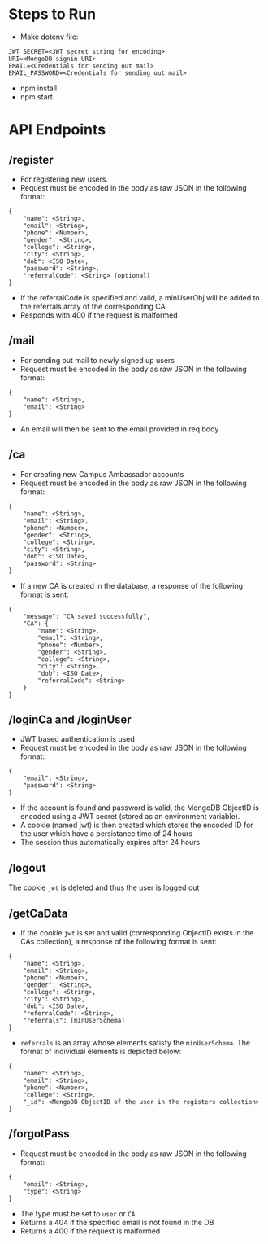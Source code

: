 # Steps to Run
- Make dotenv file:
```
JWT_SECRET=<JWT secret string for encoding>
URI=<MongoDB signin URI>
EMAIL=<Credentials for sending out mail>
EMAIL_PASSWORD=<Credentials for sending out mail>
```
- npm install
- npm start

# API Endpoints
## /register
- For registering new users.
- Request must be encoded in the body as raw JSON in the following format:
```
{
    "name": <String>,
    "email": <String>,
    "phone": <Number>,
    "gender": <String>,
    "college": <String>,
    "city": <String>,
    "dob": <ISO Date>,
    "password": <String>,
    "referralCode": <String> (optional)
}
```
- If the referralCode is specified and valid, a minUserObj will be added to the referrals array of the corresponding CA
- Responds with 400 if the request is malformed

## /mail
- For sending out mail to newly signed up users
- Request must be encoded in the body as raw JSON in the following format:
```
{
    "name": <String>,
    "email": <String>
}
```
- An email will then be sent to the email provided in req body

## /ca
- For creating new Campus Ambassador accounts
- Request must be encoded in the body as raw JSON in the following format:
```
{
    "name": <String>,
    "email": <String>,
    "phone": <Number>,
    "gender": <String>,
    "college": <String>,
    "city": <String>,
    "dob": <ISO Date>,
    "password": <String>
}
```
- If a new CA is created in the database, a response of the following format is sent:
```
{
    "message": "CA saved successfully",
    "CA": {
        "name": <String>,
        "email": <String>,
        "phone": <Number>,
        "gender": <String>,
        "college": <String>,
        "city": <String>,
        "dob": <ISO Date>,
        "referralCode": <String>
    }
}
```

## /loginCa and /loginUser
- JWT based authentication is used
- Request must be encoded in the body as raw JSON in the following format:
```
{
    "email": <String>,
    "password": <String>
}
```
- If the account is found and password is valid, the MongoDB ObjectID is encoded using a JWT secret (stored as an environment variable).
- A cookie (named jwt) is then created which stores the encoded ID for the user which have a persistance time of 24 hours
- The session thus automatically expires after 24 hours

## /logout
The cookie `jwt` is deleted and thus the user is logged out

## /getCaData
- If the cookie `jwt` is set and valid (corresponding ObjectID exists in the CAs collection), a response of the following format is sent:
```
{
    "name": <String>,
    "email": <String>,
    "phone": <Number>,
    "gender": <String>,
    "college": <String>,
    "city": <String>,
    "dob": <ISO Date>,
    "referralCode": <String>,
    "referrals": [minUserSchema]
}
```
- `referrals` is an array whose elements satisfy the `minUserSchema`. The format of individual elements is depicted below:
```
{
    "name": <String>,
    "email": <String>,
    "phone": <Number>,
    "college": <String>,
    "_id": <MongoDB ObjectID of the user in the registers collection>
}
```

## /forgotPass 
- Request must be encoded in the body as raw JSON in the following format:
```
{
    "email": <String>,
    "type": <String>
}
```
- The type must be set to `user` or `CA`
- Returns a 404 if the specified email is not found in the DB
- Returns a 400 if the request is malformed